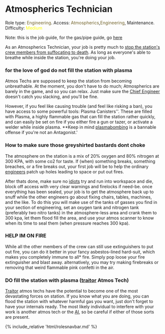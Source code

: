 # Atmospherics Technician
Role type: <font color= "#74652c">Engineering</font>. Access: <font color="#74652c">Atmospherics</font>,<font color="#74652c">Engineering</font>, Maintenance. Difficulty: <font color="Yellow">Medium</font>

Note: this is the job guide, for the gas/pipe guide, go [here](Guide-to-Atmospherics.md)

As an Atmospherics Technician, your job is pretty much to [stop the station's crew members from suffocating to death](So-close-to-impossible-that-it-might-as-well-not-even-exist.md). As long as everyone's able to breathe while inside the station, you're doing your job.

### for the love of god do not fill the station with plasma

Atmos Techs are supposed to keep the station from becoming unbreathable. At the moment, you don't have to do much; Atmospherics are barely in the game, and so you can relax. Just make sure the [Chief Engineer](Chief-Engineer.md) doesn't catch you slacking, and you'll be fine.

However, if you feel like causing trouble (and feel like risking a ban), you have access to some powerful tools: Plasma Canisters''. These are filled with Plasma, a highly flammable gas that can fill the station rather quickly, and can easily be set on fire if you either fire a gun or tazer, or activate a welder while inside plasma. **Keep in mind [plasmabombing](RP-words-and-abbreviations.md) is a bannable offense if you're not an Antagonist.'

### How to make sure those greyshirted bastards dont choke

The atmosphere on the station is a mix of 20% oxygen and 80% nitrogen at 300 KPA, with some co2 for taste. If (when) something breaks, something breaches, or a fire breaks out, your first job will be to help the ordinary [engineers](Engineer.md) patch up holes leading to space or put out fires. 

After thats done, make sure no [idiots](Assistant.md) try and run into workspace and die, block off access with very clear warnings and firelocks if need-be. once everything has been sealed, your job is to get the atmosphere back up to snuff while the other engineers go about fixing chairs, tables, machines, and the like. To do this you will make use of the tanks of gasses you find in your section of engineering, set an oxygen tank and nitrogen tank (preferably two nitro tanks) in the atmosphere-less area and crank them to 300 kpa, let them flood fill the area, and use your atmos scanner to know when its time to seal them (when pressure reaches 300 kpa).

### HELP IM ON FIRE

While all the other members of the crew can still use extinguishers to put out fire, you can do it better in your fancy asbestos-lined hard-suit, which makes you completely immune to all* fire. Simply pop loose your fire extinguisher and blast away. alternatively, you may try making firebreaks or removing that weird flammable pink confetti in the air.

### DO fill the station with plasma ([traitor](traitor.md) Atmos Tech)

[Traitor](traitor.md) atmos techs have the potential to become one of the most devastating forces on station. If you know what you are doing, you can flood the station with whatever harmful gas you want, just don't forget to have your internals ready. The most likely individual to interfere with your work is another atmos tech or the [AI](station-AI.md), so be careful if either of those sorts are present.

  {% include_relative 'html/rolesnavbar.md' %}
